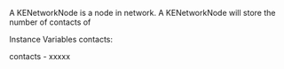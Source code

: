 A KENetworkNode is a node in network. A KENetworkNode will store the number of contacts of 

Instance Variables
	contacts:		<Object>

contacts
	- xxxxx
